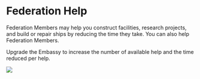 # Federation Help

 Federation Members may help you construct facilities, research projects, and build or repair ships by reducing the time they take. You can also help Federation Members.

Upgrade the Embassy to increase the number of available help and the time reduced per help.

![](http://astrokings.s3.amazonaws.com/html/img/help/601_001fedhelp.png)
